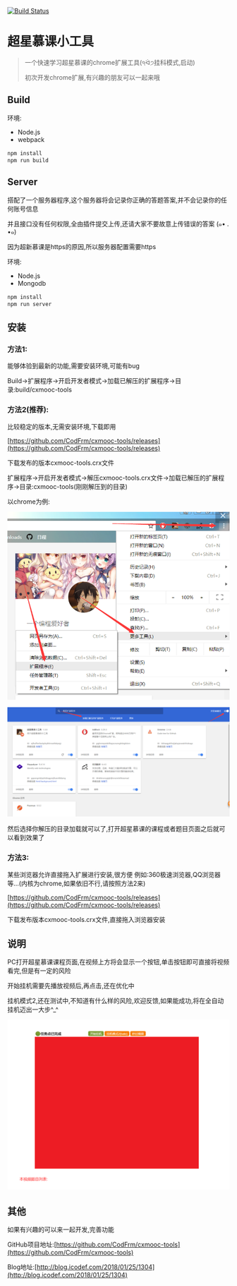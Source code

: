 [![Build Status](https://www.travis-ci.org/CodFrm/cxmooc-tools.svg?branch=master)](https://www.travis-ci.org/CodFrm/cxmooc-tools)

# 超星慕课小工具
> 一个快速学习超星慕课的chrome扩展工具(੧ᐛ੭挂科模式,启动)
>
> 初次开发chrome扩展,有兴趣的朋友可以一起来哦

## Build
环境:
* Node.js
* webpack
```
npm install
npm run build
```
## Server
搭配了一个服务器程序,这个服务器将会记录你正确的答题答案,并不会记录你的任何账号信息

并且接口没有任何权限,全由插件提交上传,还请大家不要故意上传错误的答案 (๑• . •๑)

因为超新慕课是https的原因,所以服务器配置需要https

环境:
* Node.js
* Mongodb
```
npm install
npm run server
```

## 安装

### 方法1:

能够体验到最新的功能,需要安装环境,可能有bug

Build->扩展程序->开启开发者模式->加载已解压的扩展程序->目录:build/cxmooc-tools

### 方法2(推荐):

比较稳定的版本,无需安装环境,下载即用

[https://github.com/CodFrm/cxmooc-tools/releases](https://github.com/CodFrm/cxmooc-tools/releases)

下载发布的版本cxmooc-tools.crx文件

扩展程序->开启开发者模式->解压cxmooc-tools.crx文件->加载已解压的扩展程序->目录:cxmooc-tools(刚刚解压到的目录)

以chrome为例:

![](build/cxmooc-tools/img/1.png)

![](build/cxmooc-tools/img/2.png)

然后选择你解压的目录加载就可以了,打开超星慕课的课程或者题目页面之后就可以看到效果了

### 方法3:

某些浏览器允许直接拖入扩展进行安装,很方便
例如:360极速浏览器,QQ浏览器等...(内核为chrome,如果依旧不行,请按照方法2来)

[https://github.com/CodFrm/cxmooc-tools/releases](https://github.com/CodFrm/cxmooc-tools/releases)

下载发布版本cxmooc-tools.crx文件,直接拖入浏览器安装

## 说明
PC打开超星慕课课程页面,在视频上方将会显示一个按钮,单击按钮即可直接将视频看完,但是有一定的风险

开始挂机需要先播放视频后,再点击,还在优化中

挂机模式2,还在测试中,不知道有什么样的风险,欢迎反馈,如果能成功,将在全自动挂机迈出一大步^_^

![](/build/cxmooc-tools/img/soft/soft_01.png)

## 其他
如果有兴趣的可以来一起开发,完善功能

GitHub项目地址:[https://github.com/CodFrm/cxmooc-tools](https://github.com/CodFrm/cxmooc-tools)

Blog地址:[http://blog.icodef.com/2018/01/25/1304](http://blog.icodef.com/2018/01/25/1304)

